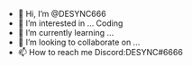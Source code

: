 - 👋 Hi, I’m @DESYNC666
- 👀 I’m interested in ... Coding
- 🌱 I’m currently learning ... 
- 💞️ I’m looking to collaborate on ...
- 📫 How to reach me Discord:DESYNC#6666

<!---
DESYNC666/DESYNC666 is a ✨ special ✨ repository because its `README.md` (this file) appears on your GitHub profile.
You can click the Preview link to take a look at your changes.
--->
